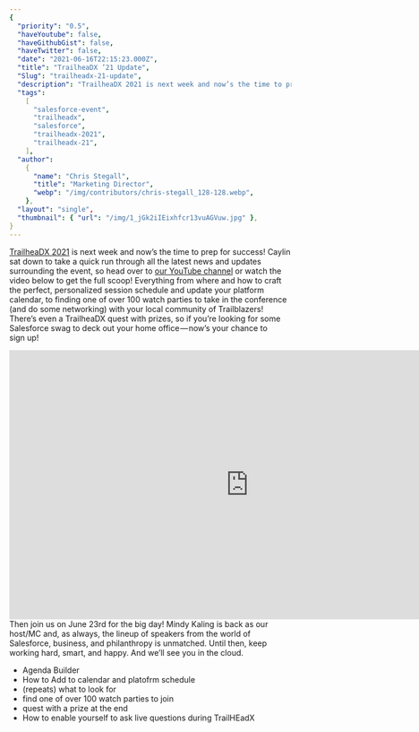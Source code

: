 ```yaml
---
{
  "priority": "0.5",
  "haveYoutube": false,
  "haveGithubGist": false,
  "haveTwitter": false,
  "date": "2021-06-16T22:15:23.000Z",
  "title": "TrailheaDX ’21 Update",
  "Slug": "trailheadx-21-update",
  "description": "TrailheaDX 2021 is next week and now’s the time to prep for success! Caylin sat down to take a quick run through all the latest news and updates surrounding the event, so head over to our YouTube channel or watch the video below to get the full scoop!",
  "tags":
    [
      "salesforce-event",
      "trailheadx",
      "salesforce",
      "trailheadx-2021",
      "trailheadx-21",
    ],
  "author":
    {
      "name": "Chris Stegall",
      "title": "Marketing Director",
      "webp": "/img/contributors/chris-stegall_128-128.webp",
    },
  "layout": "single",
  "thumbnail": { "url": "/img/1_jGk2iIEixhfcr13vuAGVuw.jpg" },
}
---
```


[TrailheaDX 2021](https://www.salesforce.com/trailheadx/) is next week and now’s the time to prep for success! Caylin sat down to take a quick run through all the latest news and updates surrounding the event, so head over to [our YouTube channel](https://www.youtube.com/channel/UCXmSwyf8nsmpnSeOXD1JpPg/featured) or watch the video below to get the full scoop!
Everything from where and how to craft the perfect, personalized session schedule and update your platform calendar, to finding one of over 100 watch parties to take in the conference (and do some networking) with your local community of Trailblazers! There’s even a TrailheaDX quest with prizes, so if you’re looking for some Salesforce swag to deck out your home office — now’s your chance to sign up!

<iframe src="https://cdn.embedly.com/widgets/media.html?src=https%3A%2F%2Fwww.youtube.com%2Fembed%2FoULXTOc36SE%3Ffeature%3Doembed&amp;display_name=YouTube&amp;url=https%3A%2F%2Fwww.youtube.com%2Fwatch%3Fv%3DoULXTOc36SE&amp;image=https%3A%2F%2Fi.ytimg.com%2Fvi%2FoULXTOc36SE%2Fhqdefault.jpg&amp;key=a19fcc184b9711e1b4764040d3dc5c07&amp;type=text%2Fhtml&amp;schema=youtube" width="854" height="480" frameborder="0" scrolling="no">[https://medium.com/media/d37bb4a13edbd71abd91b27aa0c8514b/href](https://medium.com/media/d37bb4a13edbd71abd91b27aa0c8514b/href)</iframe>Then join us on June 23rd for the big day! Mindy Kaling is back as our host/MC and, as always, the lineup of speakers from the world of Salesforce, business, and philanthropy is unmatched.
Until then, keep working hard, smart, and happy. And we’ll see you in the cloud.
<ul><li>Agenda Builder</li><li>How to Add to calendar and platofrm schedule</li><li>(repeats) what to look for</li><li>find one of over 100 watch parties to join</li><li>quest with a prize at the end</li><li>How to enable yourself to ask live questions during TrailHEadX</li></ul>
